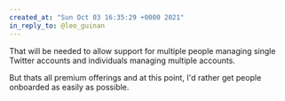 ```yaml
---
created_at: "Sun Oct 03 16:35:29 +0000 2021"
in_reply_to: @leo_guinan
---
```


That will be needed to allow support for multiple people managing single Twitter accounts and individuals managing multiple accounts. 

But thats all premium offerings and at this point, I'd rather get people onboarded as easily as possible.
